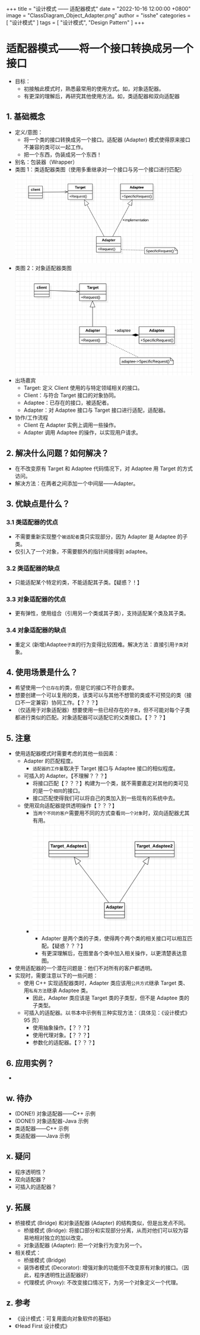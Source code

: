 +++
title = "设计模式 —— 适配器模式"
date = "2022-10-16 12:00:00 +0800"
image = "ClassDiagram_Object_Adapter.png"
author = "isshe"
categories = [ "设计模式" ]
tags = [ "设计模式", "Design Pattern" ]
+++


# 适配器模式——将一个接口转换成另一个接口
* 目标：
    * 初接触此模式时，熟悉最常用的使用方式。如，对象适配器。
    * 有更深的理解后，再研究其他使用方法。如，类适配器和双向适配器
## 1. 基础概念
* 定义/意图：
    * 将一个类的接口转换成另一个接口。适配器 (Adapter) 模式使得原来接口不兼容的类可以一起工作。
    * 把一个东西，伪装成另一个东西！
* 别名：包装器（Wrapper）
* 类图 1：类适配器类图（使用多重继承对一个接口与另一个接口进行匹配）
![类图](ClassDiagram_Class_Adapter.png)
* 类图 2：对象适配器类图
![类图](ClassDiagram_Object_Adapter.png)
* 出场嘉宾
    * Target: 定义 Client 使用的与特定领域相关的接口。
    * Client：与符合 Target 接口的对象协同。
    * Adaptee：已存在的接口，被适配者。
    * Adapter：对 Adaptee 接口与 Target 接口进行适配，适配器。
* 协作/工作流程
    * Client 在 Adapter 实例上调用一些操作。
    * Adapter 调用 Adaptee 的操作，以实现用户请求。

## 2. 解决什么问题？如何解决？
* 在不改变原有 Target 和 Adaptee 代码情况下，对 Adaptee 用 Target 的方式访问。
* 解决方法：在两者之间添加一个中间层——Adapter。


## 3. 优缺点是什么？
### 3.1 类适配器的优点
* 不需要重新实现整个`被适配者`类只实现部分，因为 Adapter 是 Adaptee 的子类。
* 仅引入了一个对象，不需要额外的指针间接得到 adaptee。

### 3.2 类适配器的缺点
* 只能适配某个特定的类，不能适配其子类。【疑惑？！】

### 3.3 对象适配器的优点
* 更有弹性，使用组合（引用另一个类或其子类），支持适配某个类及其子类。

### 3.4 对象适配器的缺点
* 重定义 (新增)Adaptee`子类`的行为变得比较困难。解决方法：直接引用`子类`对象。

## 4. 使用场景是什么？
* 希望使用一个`已存在`的类，但是它的接口不符合要求。
* 想要创建一个可以复用的类，该类可以与其他不想管的类或不可预见的类（接口不一定兼容）协同工作。【？？？】
* （仅适用于对象适配器）想要使用一些已经存在的`子类`，但不可能对每个子类都进行类似的匹配。对象适配器可以适配它的父类接口。【？？？】


## 5. 注意
* 使用适配器模式时需要考虑的其他一些因素：
    * Adapter 的匹配程度。
        * `适配器的工作量`取决于 Target 接口与 Adaptee 接口的相似程度。
    * 可插入的 Adapter。【不理解？？？】
        * 将接口匹配【？？？】构建为一个类，就不需要嘉定对其他的类可见的是一个`相同`的接口。
        * 接口匹配使得我们可以将自己的类加入到一些现有的系统中去。
    * 使用双向适配器提供透明操作【？？？】
        * 当`两个不同的客户`需要用不同的方式查看`同一个对象`时，双向适配器尤其有用。
        * ![双向适配器](ClassDiagram_Multi_Adaptee.png)
            * Adapter 是两个类的子类，使得两个两个类的相关接口可以相互匹配。【疑惑？？？】
            * 有更深理解后，在图里各个类中加入相关操作，以更清楚表达意图。
* 使用适配器的一个潜在问题是：他们不对所有的客户都透明。
* 实现时，需要注意以下的一些问题：
    * 使用 C++ 实现适配器类时，Adapter 类应该用`公共方式`继承 Target 类、用`私有方法`继承 Adaptee 类。
        * 因此，Adapter 类应该是 Target 类的子类型，但不是 Adaptee 类的子类型。
    * 可插入的适配器。以书本中示例有三种实现方法：（具体见：《设计模式》95 页）
        * 使用抽象操作。【？？？】
        * 使用代理对象。【？？？】
        * 参数化的适配器。【？？？】
## 6. 应用实例？
* 

## w. 待办
* (DONE!) 对象适配器——C++ 示例
* (DONE!) 对象适配器-Java 示例
* 类适配器——C++ 示例
* 类适配器——Java 示例

## x. 疑问
* 程序透明性？
* 双向适配器？
* 可插入的适配器？

## y. 拓展
* 桥接模式 (Bridge) 和对象适配器 (Adapter) 的结构类似，但是出发点不同。
    * 桥接模式 (Bridge): 将接口部分和实现部分分离，从而对他们可以较为容易地相对独立的加以改变。
    * 对象适配器 (Adapter): 把一个对象行为变为另一个。
* 相关模式：
    * 桥接模式 (Bridge)
    * 装饰者模式 (Decorator): 增强对象的功能但不改变原有对象的接口。（因此，程序透明性比适配器好）
    * 代理模式 (Proxy): 不改变接口情况下，为另一个对象定义一个代理。

## z. 参考
* 《设计模式：可复用面向对象软件的基础》
* 《Head First 设计模式》

